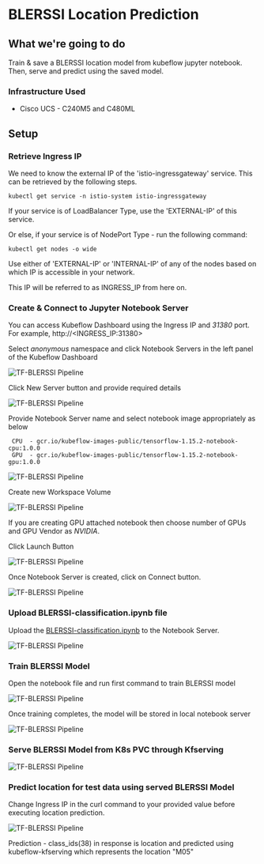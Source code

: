 # BLERSSI Location Prediction 

## What we're going to do

Train & save a BLERSSI location model from kubeflow jupyter notebook.
Then, serve and predict using the saved model.

### Infrastructure Used

* Cisco UCS - C240M5 and C480ML

## Setup

### Retrieve Ingress IP

We need to know the external IP of the 'istio-ingressgateway' service. This can be retrieved by the following steps.

```
kubectl get service -n istio-system istio-ingressgateway
```

If your service is of LoadBalancer Type, use the 'EXTERNAL-IP' of this service.

Or else, if your service is of NodePort Type - run the following command:

```
kubectl get nodes -o wide
```

Use either of 'EXTERNAL-IP' or 'INTERNAL-IP' of any of the nodes based on which IP is accessible in your network.

This IP will be referred to as INGRESS_IP from here on.

### Create & Connect to Jupyter Notebook Server

You can access Kubeflow Dashboard using the Ingress IP and _31380_ port. For example, http://<INGRESS_IP:31380>

Select _anonymous_ namespace and click Notebook Servers in the left panel of the Kubeflow Dashboard


![TF-BLERSSI Pipeline](pictures/1-kubeflow-ui.PNG)

Click New Server button and provide required details 

![TF-BLERSSI Pipeline](pictures/2-create-notebook.PNG)

Provide Notebook Server name and select notebook image appropriately as below
     
     CPU  - gcr.io/kubeflow-images-public/tensorflow-1.15.2-notebook-cpu:1.0.0
     GPU  - gcr.io/kubeflow-images-public/tensorflow-1.15.2-notebook-gpu:1.0.0

![TF-BLERSSI Pipeline](pictures/create-notebook-1.PNG)

Create new Workspace Volume

![TF-BLERSSI Pipeline](pictures/create-notebook-2.PNG)

If you are creating GPU attached notebook then choose number of GPUs and GPU Vendor as *NVIDIA*. 

Click Launch Button

![TF-BLERSSI Pipeline](pictures/create-notebook-3.PNG)

Once Notebook Server is created, click on Connect button.

![TF-BLERSSI Pipeline](pictures/6-connect-notebook1.PNG)

### Upload BLERSSI-classification.ipynb file

Upload the [BLERSSI-classification.ipynb](./BLERSSI-classification.ipynb) to the Notebook Server.

![TF-BLERSSI Pipeline](pictures/7-upload-pipeline-notebook1.PNG)

### Train BLERSSI Model

Open the notebook file and run first command to train BLERSSI model

![TF-BLERSSI Pipeline](pictures/1-start-training.PNG)

Once training completes, the model will be stored in local notebook server

![TF-BLERSSI Pipeline](pictures/2-complete-training.PNG)

### Serve BLERSSI Model from K8s PVC through Kfserving

![TF-BLERSSI Pipeline](pictures/4-create-kfserving-blerssi.PNG)

### Predict location for test data using served BLERSSI Model 

Change Ingress IP in the curl command to your provided value before executing location prediction.


![TF-BLERSSI Pipeline](pictures/5-predict-model.PNG)

Prediction - class_ids(38) in response is location and predicted using kubeflow-kfserving which represents the location "M05"


